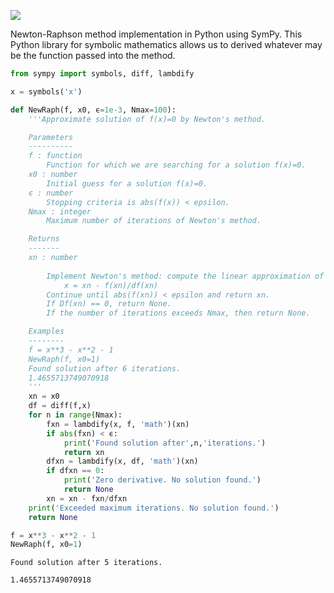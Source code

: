 ![](Newton-Raphson.svg)

Newton-Raphson method implementation in Python using SymPy. This Python library for symbolic mathematics allows us to derived whatever may be the function passed into the method.



```python
from sympy import symbols, diff, lambdify
```


```python
x = symbols('x')
```


```python
def NewRaph(f, x0, ϵ=1e-3, Nmax=100):
    '''Approximate solution of f(x)=0 by Newton's method.

    Parameters
    ----------
    f : function
        Function for which we are searching for a solution f(x)=0.
    x0 : number
        Initial guess for a solution f(x)=0.
    ϵ : number
        Stopping criteria is abs(f(x)) < epsilon.
    Nmax : integer
        Maximum number of iterations of Newton's method.

    Returns
    -------
    xn : number
    
        Implement Newton's method: compute the linear approximation of f(x) at xn and find x intercept by the formula
            x = xn - f(xn)/df(xn)
        Continue until abs(f(xn)) < epsilon and return xn.
        If Df(xn) == 0, return None.
        If the number of iterations exceeds Nmax, then return None.

    Examples
    --------
    f = x**3 - x**2 - 1
    NewRaph(f, x0=1)
    Found solution after 6 iterations.
    1.4655713749070918
    '''
    xn = x0
    df = diff(f,x)
    for n in range(Nmax):
        fxn = lambdify(x, f, 'math')(xn)
        if abs(fxn) < ϵ:
            print('Found solution after',n,'iterations.')
            return xn
        dfxn = lambdify(x, df, 'math')(xn)
        if dfxn == 0:
            print('Zero derivative. No solution found.')
            return None
        xn = xn - fxn/dfxn
    print('Exceeded maximum iterations. No solution found.')
    return None
```

```python
f = x**3 - x**2 - 1
NewRaph(f, x0=1)
```
    Found solution after 5 iterations.
    
    1.4655713749070918
